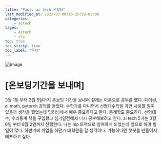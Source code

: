 ```yaml
---
title: "Post: ai tech 온보딩"
last_modified_at: 2023-03-08T16:20:02-05:00
categories:
    - aitech
tages:
    - aitech
    - nlp
toc: true
toc_sticky: true
toc_label: "목차"
---
```




<!-- ![image](https://user-images.githubusercontent.com/45550607/102208312-9b284180-3f12-11eb-8467-7b5ea1779ac7.png)
{: .align-center} -->



![image](../../../image/aitech.png)


# [온보딩기간을 보내며]
3월 1일 부터 3월 5일까지 온보딩 기간을 보내며 설레는 마음으로 공부를 했다. 파이썬, ai math, pytorch 강의를 들었다. 수학과를 다니면서 선형대수학을 과연 사용할 일이 있을까 생각을 했었는데 딥러닝에서 매우 중요하다고 한다. 통계학도 중요하다. 선형대수, 수리통계 책을 구입했고 심기일전해서 다시 공부해보려고 한다.  ai tech 5기는 3월 6일 부터 8월 2일까지 진행한다. 나는 nlp 트랙으로 참여하게 되었는데 앞으로 해야 할 일이 많다. 하반기에 취업을 하던가 대학원을 갈 생각이다. 가능하다면 챗봇을 만들어서 배포하고 싶다.


